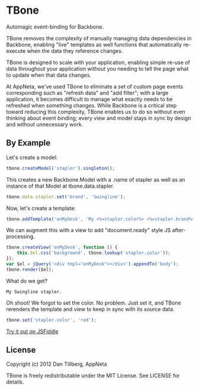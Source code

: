 # TBone

Automagic event-binding for Backbone.

TBone removes the complexity of manually managing data dependencies in Backbone,
enabling "live" templates as well functions that automatically re-execute when
the data they reference changes.

TBone is designed to scale with your application, enabling simple re-use of
data throughout your application without you needing to tell the page what
to update when that data changes.

At AppNeta, we've used TBone to eliminate a set of custom page events
corresponding such as "refresh data" and "add filter"; with a large application,
it becomes difficult to manage what exactly needs to be refreshed when something
changes.  While Backbone is a critical step toward reducing this complexity,
TBone enables us to do so without even thinking about event binding; every view
and model stays in sync by design and without unnecessary work.

## By Example

Let's create a model:

``` javascript
tbone.createModel('stapler').singleton();
```

This creates a new Backbone.Model with a .name of stapler as well as an instance
of that Model at tbone.data.stapler.

``` javascript
tbone.data.stapler.set('brand', 'Swingline');
```

Now, let's create a template:

``` javascript
tbone.addTemplate('onMyDesk', 'My <%=stapler.color%> <%=stapler.brand%> stapler.');
```

We can augment this with a view to add "document.ready" style JS after-processing.

``` javascript
tbone.createView('onMyDesk', function () {
	this.$el.css('background', tbone.lookup('stapler.color'));
});
var $el = jQuery('<div tmpl="onMyDesk"></div>').appendTo('body');
tbone.render($el);
```

What do we get?

```
My Swingline stapler.
```

Oh shoot!  We forgot to set the color.  No problem.  Just set it, and TBone rerenders
the template and view to keep in sync with its source data.

``` javascript
tbone.set('stapler.color', 'red');
```

[Try it out on JSFiddle](http://jsfiddle.net/dantillberg/dFbpE/)

## License

Copyright (c) 2012 Dan Tillberg, AppNeta

TBone is freely redistributable under the MIT License.  See LICENSE for details.
